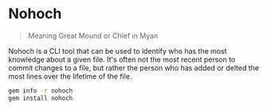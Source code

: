 # Nohoch
> Meaning Great Mound or Chief in Myan


Nohoch is a CLI tool that can be used to identify who has the most knowledge about a given file. It's often not the most recent person to commit changes to a file, but rather the person who has added or delted the most lines over the lifetime of the file.

```bash
gem info -r nohoch
gem install nohoch
```
